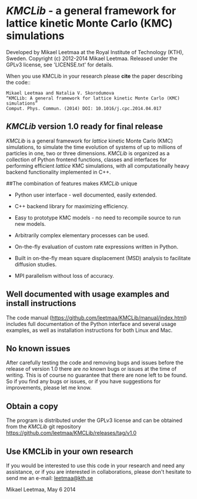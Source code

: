 # *KMCLib* - a general framework for lattice kinetic Monte Carlo (KMC) simulations
Developed by Mikael Leetmaa at the Royal Institute of Technology (KTH), Sweden. Copyright (c)  2012-2014  Mikael Leetmaa. Released under the GPLv3 license, see 'LICENSE.txt' for details.

When you use KMCLib in your research please **cite** the paper describing the code::

    Mikael Leetmaa and Natalia V. Skorodumova
    “KMCLib: A general framework for lattice kinetic Monte Carlo (KMC) simulations”
    Comput. Phys. Commun. (2014) DOI: 10.1016/j.cpc.2014.04.017


## *KMCLib* version 1.0 ready for final release
*KMCLib* is a general framework for *lattice* kinetic Monte Carlo (KMC) simulations, to simulate the time evolution of systems of up to millions of particles in one, two or three dimensions. *KMCLib* is organized as a collection of Python frontend functions, classes and interfaces for performing efficient *lattice* KMC simulations, with all computationally heavy backend functionality implemented in C++.


##The combination of features makes *KMCLib* unique

* Python user interface - well documented, easily extended.

* C++ backend library for maximizing efficiency.

* Easy to prototype KMC models - no need to recompile source to run new models.

* Arbitrarily complex elementary processes can be used.

* On-the-fly evaluation of custom rate expressions written in Python.

* Built in on-the-fly mean square displacement (MSD) analysis to facilitate diffusion studies.

* MPI parallelism without loss of accuracy.


## Well documented with usage examples and install instructions
The code manual (https://github.com/leetmaa/KMCLib/manual/index.html) includes full documentation of the Python interface and several usage examples, as well as installation instructions for both Linux and Mac.

## No known issues
After carefully testing the code and removing bugs and issues before the release of version 1.0 there are *no* known bugs or issues at the time of writing. This is of course no guarantee that there are none left to be found. So if you find any bugs or issues, or if you have suggestions for improvements, please let me know.

## Obtain a copy
The program is distributed under the GPLv3 license and can be obtained from the *KMCLib* git repository https://github.com/leetmaa/KMCLib/releases/tag/v1.0

## Use KMCLib in your own research
If you would be interested to use this code in your research and need any assistance, or if you are interested in collaborations, please don't hesitate to send me an e-mail: leetmaa@kth.se


Mikael Leetmaa, May 6 2014


